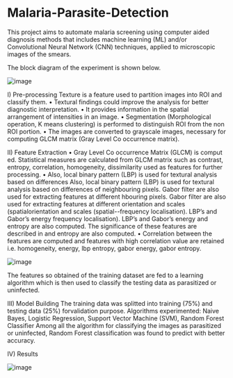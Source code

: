 # Malaria-Parasite-Detection
This project aims to automate malaria screening using computer aided diagnosis methods that includes machine learning (ML) and/or Convolutional Neural Network (CNN) techniques, applied to microscopic images of the smears.

The block diagram of the experiment is shown below.

![image](https://user-images.githubusercontent.com/65898464/130518388-7848cda2-7b79-4231-a52c-b348c6c3a28f.png)

I) Pre-processing
Texture is a feature used to partition images into ROI and classify them.
• Textural findings could improve the analysis for better diagnostic interpretation.
• It provides information in the spatial arrangement of intensities in an image.
• Segmentation (Morphological operation, K means clustering) is performed to distinguish ROI from the non ROI portion.
• The images are converted to grayscale images, necessary for computing GLCM matrix (Gray Level Co occurrence matrix).

II) Feature Extraction
• Gray Level Co occurrence Matrix (GLCM) is comput ed. Statistical measures are calculated from GLCM matrix such as contrast, entropy, correlation, homogeneity, dissimilarity used as features for further processing.
• Also, local binary pattern (LBP) is used for textural analysis based on differences Also, local binary pattern (LBP) is used for textural analysis based on differences of neighbouring pixels. Gabor filter are also used for extracting features at different hbouring pixels. Gabor filter are also used for extracting features at different orientation and scales (spatialorientation and scales (spatial--frequency localisation). LBP’s and Gabor’s energy frequency localisation). LBP’s and Gabor’s energy and entropy are also computed. The significance of these features are described in and entropy are also computed.
• Correlation between the features are computed and features with high correlation value are retained i.e. homogeneity, energy, lbp entropy, gabor energy, gabor entropy.

![image](https://user-images.githubusercontent.com/65898464/130517327-ea9e5ba5-263d-4b64-8448-b729cfb5b27f.png)

The features so obtained of the training dataset are fed to a learning algorithm which is then used to classify the testing data as parasitized or uninfected.

III) Model Building
The training data was splitted into training (75%) and testing data (25%) forvalidation purpose.
Algorithms experimented: Naive Bayes, Logistic Regression, Support Vector Machine (SVM), Random Forest Classifier
Among all the algorithm for classifying the images as parasitized or uninfected, Random Forest classification was found to predict with better accuracy.

IV) Results

![image](https://user-images.githubusercontent.com/65898464/130517785-75838525-1c4b-4391-a4cd-fc2fff4064e3.png)



